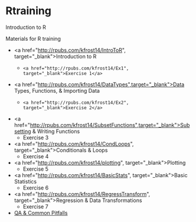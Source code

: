 # Rtraining
Introduction to R

Materials for R training
- <a href="http://rpubs.com/kfrost14/IntroToR", target="_blank">Introduction to R</a>
    -     <a href="http://rpubs.com/kfrost14/Ex1", target="_blank">Exercise 1</a>
- <a href="http://rpubs.com/kfrost14/DataTypes",target="_blank">Data Types, Functions, & Importing Data</a>
    -     <a href="http://rpubs.com/kfrost14/Ex2", target="_blank">Exercise 2</a>
- <a href="http://rpubs.com/kfrost14/SubsetFunctions",target="_blank">Subsetting & Writing Functions</a>
    -   Exercise 3
- <a href="http://rpubs.com/kfrost14/CondLoops", target="_blank">Conditionals & Loops</a>
    -   Exercise 4    
- <a href="http://rpubs.com/kfrost14/plotting", target="_blank">Plotting</a>
    -   Exercise 5 
- <a href="http://rpubs.com/kfrost14/BasicStats", target="_blank">Basic Statistics</a>
    -   Exercise 6 
- <a href="http://rpubs.com/kfrost14/RegressTransform", target="_blank">Regression & Data Transformations</a>
    -  Exercise 7
- [QA & Common Pitfalls](#http://example.com)
   
